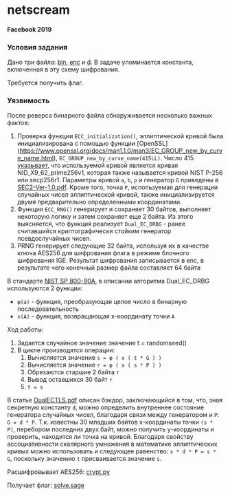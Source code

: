 # netscream 

#### Facebook 2019

### Условия задания

Дано три файла: [bin](bin), [enc](enc) и [d](d). В задаче упоминается константа, включенная в эту схему шифрования.
 
Требуется получить флаг.

### Уязвимость

После реверса бинарного файла обнаруживается несколько важных фактов:
1.	Проверка функции `ECC_initialization()`, эллиптической кривой была инициализирована с помощью функции [OpenSSL]
(https://www.openssl.org/docs/man1.1.0/man3/EC_GROUP_new_by_curve_name.html),
`EC_GROUP_new_by_curve_name(415LL)`. Число 415 [указывает](http://wooya.me/tldextract-rs/src/openssl_sys/lib.rs.html#318), что используемой кривой является кривая NID_X9_62_prime256v1,
 которая также называется кривой NIST P-256 или secp256r1. Параметры кривой `a`, `b`, `p` и генератор `G` приведены в [SEC2-Ver-1.0.pdf](SEC2-Ver-1.0.pdf).
 Кроме того, точка `P`, используемая для генерации случайных чисел эллиптической кривой, также инициализируется двумя 
 предварительно определенными координатами.
2.	Функция `ECC_RNG()` генерирует и сохраняет 30 байтов, выполняет некоторую логику и затем сохраняет 
еще 2 байта. Из этого выясняется, что функция реализует `Dual_EC_DRBG` - ранее считавшийся криптографически 
стойким генератор псевдослучайных чисел. 
3.	PRNG генерирует следующие 32 байта, используя их в качестве ключа AES256 для шифрования флага в
 режиме блочного шифрования IGE. Результат шифрования записывается в enc, в результате чего конечный размер файла составляет 64 байта
 
В стандарте [NIST SP 800-90A](nistspecialpublication800-90r.pdf), в описании алгоритма Dual_EC_DRBG используются 2 функции: 
- 	`φ(a)` - функция, преобразующая целое число в бинарную последовательность
- 	`x(A)` - функция, возвращающая x-координату точки `A`

Ход работы:
1. Задается случайное значение значение t = randomseed()
2. В цикле производятся операции:
	1.	Вычисляется значение `s = φ ( x ( t * G ) )`
	2.	Вычисляется значение `r = φ ( x ( s * P ) )`
	3.	Обрезаются старшие 2 байта `r`
	4.	Вывод оставшихся 30 байт `r`
	5.	`t = s`

В статье [DualECTLS.pdf](DualECTLS.pdf) описан бэкдор, заключающийся в том, что, зная секретную константу `d`,
 можно определить внутреннее состояние генератора случайных чисел, благодаря связи между генератором и `P`: `G = d * P`.
Т.к. известны 30 младших байтов x-координаты точки `(s * P)`, перебором последних двух байт, можно получить 
y-координаты и проверить, находится ли точка на кривой.  Благодаря свойству ассоциативности скалярного умножения 
в математике эллиптических кривых можно использовать и следующее равенство: `s * d * P = s * G`, поскольку значению `t` присваивается значение `s`.

Расшифровывает AES256: [crypt.py](crypt.py)

Получает флаг: [solve.sage](solve.sage)
